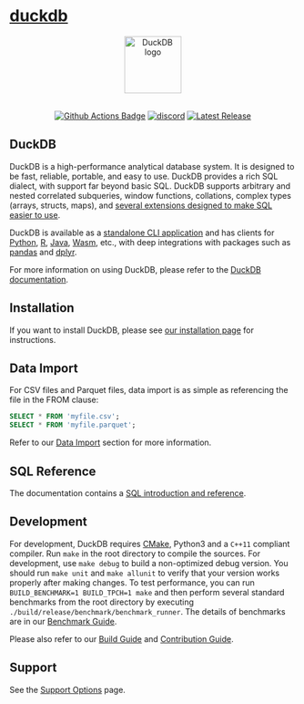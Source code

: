 # [duckdb](https://github.com/duckdb/duckdb)

<div align="center">
  <picture>
    <source media="(prefers-color-scheme: light)" srcset="logo/DuckDB_Logo-horizontal.svg">
    <source media="(prefers-color-scheme: dark)" srcset="logo/DuckDB_Logo-horizontal-dark-mode.svg">
    <img alt="DuckDB logo" src="logo/DuckDB_Logo-horizontal.svg" height="100">
  </picture>
</div>
<br>

<p align="center">
  <a href="https://github.com/duckdb/duckdb/actions"><img src="https://github.com/duckdb/duckdb/actions/workflows/Main.yml/badge.svg?branch=main" alt="Github Actions Badge"></a>
  <a href="https://discord.gg/tcvwpjfnZx"><img src="https://shields.io/discord/909674491309850675" alt="discord" /></a>
  <a href="https://github.com/duckdb/duckdb/releases/"><img src="https://img.shields.io/github/v/release/duckdb/duckdb?color=brightgreen&display_name=tag&logo=duckdb&logoColor=white" alt="Latest Release"></a>
</p>

## DuckDB

DuckDB is a high-performance analytical database system. It is designed to be fast, reliable, portable, and easy to use. DuckDB provides a rich SQL dialect, with support far beyond basic SQL. DuckDB supports arbitrary and nested correlated subqueries, window functions, collations, complex types (arrays, structs, maps), and [several extensions designed to make SQL easier to use](https://duckdb.org/docs/guides/sql_features/friendly_sql).

DuckDB is available as a [standalone CLI application](https://duckdb.org/docs/api/cli/overview) and has clients for [Python](https://duckdb.org/docs/api/python/overview), [R](https://duckdb.org/docs/api/r), [Java](https://duckdb.org/docs/api/java), [Wasm](https://duckdb.org/docs/api/wasm/overview), etc., with deep integrations with packages such as [pandas](https://duckdb.org/docs/guides/python/sql_on_pandas) and [dplyr](https://duckdblabs.github.io/duckplyr/).

For more information on using DuckDB, please refer to the [DuckDB documentation](https://duckdb.org/docs/).

## Installation

If you want to install DuckDB, please see [our installation page](https://www.duckdb.org/docs/installation) for instructions.

## Data Import

For CSV files and Parquet files, data import is as simple as referencing the file in the FROM clause:

```sql
SELECT * FROM 'myfile.csv';
SELECT * FROM 'myfile.parquet';
```

Refer to our [Data Import](https://duckdb.org/docs/data/overview) section for more information.

## SQL Reference

The documentation contains a [SQL introduction and reference](https://duckdb.org/docs/sql/introduction).

## Development

For development, DuckDB requires [CMake](https://cmake.org), Python3 and a `C++11` compliant compiler. Run `make` in the root directory to compile the sources. For development, use `make debug` to build a non-optimized debug version. You should run `make unit` and `make allunit` to verify that your version works properly after making changes. To test performance, you can run `BUILD_BENCHMARK=1 BUILD_TPCH=1 make` and then perform several standard benchmarks from the root directory by executing `./build/release/benchmark/benchmark_runner`. The details of benchmarks are in our [Benchmark Guide](benchmark/README.md).

Please also refer to our [Build Guide](https://duckdb.org/dev/building) and [Contribution Guide](CONTRIBUTING.md).

## Support

See the [Support Options](https://duckdblabs.com/support/) page.

